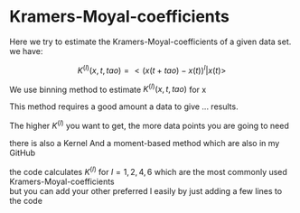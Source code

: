 # Kramers-Moyal-coefficients
Here we try to estimate the Kramers-Moyal-coefficients of a given data set.\
we have:
```math
K^{(l)}(x,t,tao)=<(x(t+tao)-x(t))^l|x(t)>
```
We use binning method to estimate $K^{(l)}(x,t,tao)$ for x

This method requires a good amount a data to give ...  results.

The higher $K^{(l)}$ you want to get, the more data points you are going to need

there is also a Kernel And a moment-based method which are also in my GitHub

the code calculates $K^{(l)}$ for $l=1,2,4,6$ which are the most commonly used Kramers-Moyal-coefficients\
but you can add your other preferred l easily by just adding a few lines to the code
